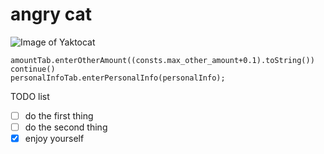 # angry cat

![Image of Yaktocat](https://octodex.github.com/images/yaktocat.png)

```
amountTab.enterOtherAmount((consts.max_other_amount+0.1).toString())
continue()
personalInfoTab.enterPersonalInfo(personalInfo);
```

TODO list 
- [ ] do the first thing
- [ ] do the second thing
- [x] enjoy yourself
